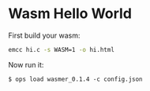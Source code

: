 Wasm Hello World
==================

First build your wasm:

```sh
emcc hi.c -s WASM=1 -o hi.html
```

Now run it:

```
$ ops load wasmer_0.1.4 -c config.json
```
